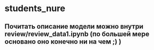# students_nure

## Почитать описание модели можно внутри review/review_data1.ipynb (по большей мере основано оно конечно ни на чем ;) )
